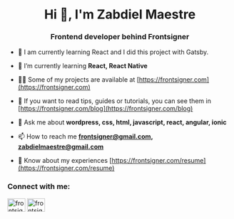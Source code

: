 <h1 align="center">Hi 👋, I'm Zabdiel Maestre</h1>
<h3 align="center">Frontend developer behind Frontsigner</h3>

- 🔭 I am currently learning React and I did this project with Gatsby.

- 🌱 I’m currently learning **React, React Native**

- 👨‍💻 Some of my projects are available at [https://frontsigner.com](https://frontsigner.com)

- 📝 If you want to read tips, guides or tutorials, you can see them in [https://frontsigner.com/blog](https://frontsigner.com/blog)

- 💬 Ask me about **wordpress, css, html, javascript, react, angular, ionic**

- 📫 How to reach me **frontsigner@gmail.com, zabdielmaestre@gmail.com**

- 📄 Know about my experiences [https://frontsigner.com/resume](https://frontsigner.com/resume)

<h3 align="left">Connect with me:</h3>
<p align="left">
<a href="https://instagram.com/frontsigner" target="blank"><img align="center" src="https://raw.githubusercontent.com/rahuldkjain/github-profile-readme-generator/master/src/images/icons/Social/instagram.svg" alt="frontsigner" height="30" width="40" /></a>
<a href="https://instagram.com/zabdielmaestre" target="blank"><img align="center" src="https://raw.githubusercontent.com/rahuldkjain/github-profile-readme-generator/master/src/images/icons/Social/instagram.svg" alt="frontsigner" height="30" width="40" /></a>
</p>
